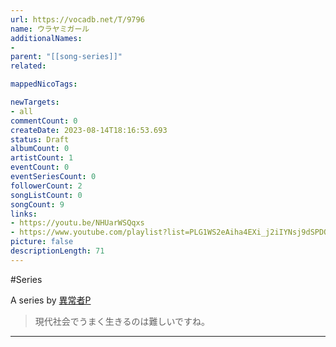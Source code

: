 ```yaml
---
url: https://vocadb.net/T/9796
name: ウラヤミガール
additionalNames: 
- 
parent: "[[song-series]]"
related:

mappedNicoTags:

newTargets:
- all
commentCount: 0
createDate: 2023-08-14T18:16:53.693
status: Draft
albumCount: 0
artistCount: 1
eventCount: 0
eventSeriesCount: 0
followerCount: 2
songListCount: 0
songCount: 9
links: 
- https://youtu.be/NHUarWSQqxs
- https://www.youtube.com/playlist?list=PLG1WS2eAiha4EXi_j2iIYNsj9dSPDQVOA
picture: false
descriptionLength: 71
---
```


#Series

A series by [異常者P](https://vocadb.net/Ar/102964)
> 現代社会でうまく生きるのは難しいですね。

---

